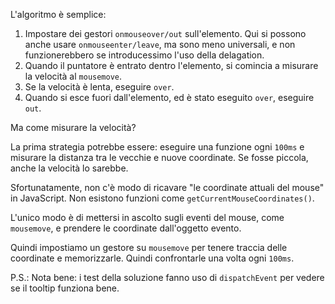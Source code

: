
L'algoritmo è semplice:
1. Impostare dei gestori `onmouseover/out` sull'elemento. Qui si possono anche usare `onmouseenter/leave`,  ma sono meno universali, e non funzionerebbero se introducessimo l'uso della delagation.
2. Quando il puntatore è entrato dentro l'elemento, si comincia a misurare la velocità al `mousemove`.
3. Se la velocità è lenta, eseguire `over`.
4. Quando si esce fuori dall'elemento, ed è stato eseguito `over`, eseguire `out`.

Ma come misurare la velocità?

La prima strategia potrebbe essere: eseguire una funzione ogni `100ms` e misurare la distanza tra le vecchie e nuove coordinate. Se fosse piccola, anche la velocità lo sarebbe.

Sfortunatamente, non c'è modo di ricavare "le coordinate attuali del mouse" in JavaScript. Non esistono funzioni come `getCurrentMouseCoordinates()`.

L'unico modo è di mettersi in ascolto sugli eventi del mouse, come `mousemove`, e prendere le coordinate dall'oggetto evento.

Quindi impostiamo un gestore su `mousemove` per tenere traccia delle coordinate e memorizzarle. Quindi confrontarle una volta ogni `100ms`.

P.S.: Nota bene: i test della soluzione fanno uso di `dispatchEvent` per vedere se il tooltip funziona bene.
